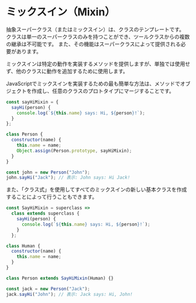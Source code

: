 # **ミックスイン（Mixin）**

抽象スーパークラス（またはミックスイン）は、クラスのテンプレートです。 クラスは単一のスーパークラスのみを持つことができ、ツールクラスからの複数の継承は不可能です。
また、その機能はスーパークラスによって提供される必要があります。

ミックスインは特定の動作を実装するメソッドを提供しますが、単独では使用せず、他のクラスに動作を追加するために使用します。

JavaScriptでミックスインを実装するための最も簡単な方法は、メソッドでオブジェクトを作成し、任意のクラスのプロトタイプにマージすることです。



```js
const sayHiMixin = {
  sayHi(person) {
    console.log(`${this.name} says: Hi, ${person}!`);
  }
};

class Person {
  constructor(name) {
    this.name = name;
    Object.assign(Person.prototype, sayHiMixin);
  }
}

const john = new Person("John");
john.sayHi("Jack"); // 表示: John says: Hi Jack!
```

また、「クラス式」を使用してすべてのミックスインの新しい基本クラスを作成することによって行うこともできます。

```js
const SayHiMixin = superclass =>
  class extends superclass {
    sayHi(person) {
      console.log(`${this.name} says: Hi, ${person}!`);
    }
  };

class Human {
  constructor(name) {
    this.name = name;
  }
}

class Person extends SayHiMixin(Human) {}

const jack = new Person("Jack");
jack.sayHi("John"); // 表示: Jack says: Hi, John!
```
